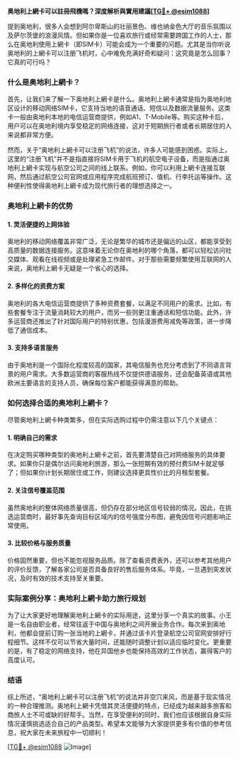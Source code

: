 **奥地利上網卡可以註冊飛機嗎？深度解析與實用建議[[TG💪+ @esim1088](https://t.me/s/esim1088)]**

提到奥地利，很多人会想到阿尔卑斯山的壮丽景色、维也纳金色大厅的音乐氛围以及萨尔茨堡的浪漫风情。但如果你是一位喜欢旅行或经常需要跨国工作的人士，那么在奥地利使用上網卡（即SIM卡）可能会成为一个重要的问题。尤其是当你听说奥地利的上網卡可以注册飞机时，心中难免充满好奇和疑问：这究竟是怎么回事？它真的可行吗？

### 什么是奥地利上網卡？

首先，让我们来了解一下奥地利上網卡是什么。奥地利上網卡通常是指为奥地利地区设计的移动网络SIM卡，它支持当地的语音通话、短信以及数据流量服务。这类卡一般由奥地利本地的电信运营商提供，例如A1、T-Mobile等。购买这种卡后，用户可以在奥地利境内享受稳定的网络连接，这对于短期旅行者或者长期居住的人来说都非常方便。

然而，关于“奥地利上網卡可以注册飞机”的说法，许多人可能感到困惑。实际上，这里的“注册飞机”并不是指直接将SIM卡用于飞机的航空电子设备，而是指通过奥地利上網卡实现与航空公司之间的线上联系。例如，你可以利用上網卡连接互联网，然后通过航空公司官网或应用程序完成航班预订、值机、行李托运等操作。这种便利性使得奥地利上網卡成为现代旅行者的理想选择之一。

### 奥地利上網卡的优势

#### 1. **灵活便捷的上网体验**
奥地利的移动网络覆盖非常广泛，无论是繁华的城市还是偏远的山区，都能享受到高质量的数据连接服务。这意味着无论你在奥地利的哪个角落，都可以轻松访问社交媒体、观看在线视频或是处理紧急工作邮件。对于那些需要频繁使用互联网的人来说，奥地利上網卡无疑是一个省心的选择。

#### 2. **多样化的资费方案**
奥地利的各大电信运营商提供了多种资费套餐，以满足不同用户的需求。比如，有些套餐专注于流量消耗较大的用户，而另一些则更注重通话和短信功能。此外，许多运营商还推出了针对国际用户的特别优惠，包括漫游费用减免等政策，进一步降低了通信成本。

#### 3. **支持多语言服务**
由于奥地利是一个国际化程度较高的国家，其电信服务也充分考虑到了不同语言背景的用户需求。大多数运营商的客服热线不仅提供德语服务，还会配备英语或其他欧洲主要语言的支持人员，确保每位客户都能获得满意的帮助。

### 如何选择合适的奥地利上網卡？

尽管奥地利上網卡种类繁多，但在实际选购过程中仍需注意以下几个关键点：

#### 1. **明确自己的需求**
在决定购买哪种类型的奥地利上網卡之前，首先要清楚自己对网络服务的具体要求。如果你只是偶尔访问奥地利旅游，那么一张短期有效的预付费SIM卡就足够了；但如果你计划长期居住或工作，则建议选择更具性价比的月租型套餐。

#### 2. **关注信号覆盖范围**
虽然奥地利的整体网络质量很高，但仍存在部分地区信号较弱的情况。因此，在挑选运营商时，最好事先查询目标区域内的信号强度分布图，避免因信号问题影响正常使用。

#### 3. **比较价格与服务质量**
价格固然重要，但也不能忽视服务品质。除了查看资费表外，还可以参考其他用户的评价反馈，了解各家公司是否具备良好的售后服务体系。毕竟，一旦遇到突发状况，及时有效的技术支持至关重要。

### 实际案例分享：奥地利上網卡助力旅行规划

为了让大家更好地理解奥地利上網卡的实际用途，这里分享一个真实的故事。小王是一名自由职业者，经常往返于中国与奥地利之间开展业务合作。每次来到奥地利，他都会提前订购一张当地的上網卡，并通过该卡片登录航空公司官网安排好行程细节。这样不仅可以节省大量时间，还能随时调整计划以适应临时变化。更重要的是，有了稳定的网络支持，他在异国他乡也能保持高效的工作状态，赢得客户的高度认可。

### 结语

综上所述，“奥地利上網卡可以注册飞机”的说法并非空穴来风，而是基于现实情况的一种合理推测。奥地利上網卡凭借其灵活便捷的特点，已经成为越来越多旅客和商旅人士不可或缺的好帮手。当然，在享受便利的同时，我们也应该根据自身实际情况谨慎挑选适合自己的产品类型。希望本文能够为大家提供更多有价值的参考信息，祝大家在未来旅程中一切顺利！

[[TG💪+ @esim1088](https://t.me/s/esim1088) ![Image](https://i.postimg.cc/4NQfJmqS/Snipaste-2025-05-13-00-14-12.png)]